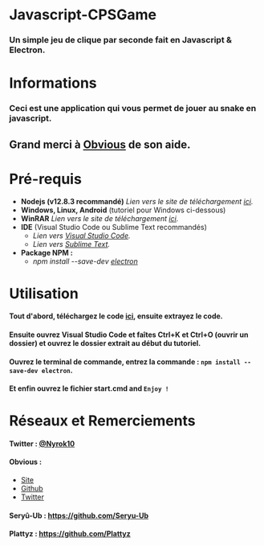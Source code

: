 # Javascript-CPSGame
### Un simple jeu de clique par seconde fait en Javascript & Electron.

# Informations
### Ceci est une application qui vous permet de jouer au snake en javascript.
## Grand merci à [Obvious](https://github.com/obvious-ly-sh) de son aide.

# Pré-requis
* **Nodejs (v12.8.3 recommandé)** *Lien vers le site de téléchargement [ici](https://nodejs.org/en/download/).*
* **Windows, Linux, Android** (tutoriel pour Windows ci-dessous)
* **WinRAR** *Lien vers le site de téléchargement [ici](https://www.win-rar.com/postdownload.html).* 
* **IDE** (Visual Studio Code ou Sublime Text recommandés)
  * *Lien vers [Visual Studio Code](https://code.visualstudio.com/Download).*
  * *Lien vers [Sublime Text](https://www.sublimetext.com/download).*
* **Package NPM :**
  * *npm install --save-dev [electron](https://www.npmjs.com/package/electron)*
  
# Utilisation
#### Tout d'abord, téléchargez le code [ici](https://github.com/Nyrok/JavascriptSnake/archive/master.zip), ensuite extrayez le code.
#### Ensuite ouvrez Visual Studio Code et faîtes Ctrl+K et Ctrl+O (ouvrir un dossier) et ouvrez le dossier extrait au début du tutoriel.
#### Ouvrez le terminal de commande, entrez la commande : `npm install --save-dev electron`.
#### Et enfin ouvrez le fichier start.cmd and `Enjoy !`

# Réseaux et Remerciements
#### Twitter : [@Nyrok10](https://twitter.com/Nyrok10)
#### Obvious :
  * [Site](https://obvious-ly-sh.github.io/)
  * [Github](https://github.com/obvious-ly-sh)
  * [Twitter](https://twitter.com/ly_obvious)
#### Seryû-Ub : https://github.com/Seryu-Ub
#### Plattyz : https://github.com/Plattyz
